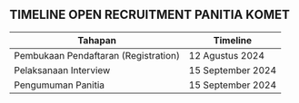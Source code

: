 ## TIMELINE OPEN RECRUITMENT PANITIA KОМЕТ

| **Tahapan**                 | **Timeline**                    |
|------------------------------|--------------------------------|
| Pembukaan Pendaftaran (Registration)        | 12 Agustus 2024               |
| Pelaksanaan Interview | 15 September 2024             |
| Pengumuman Panitia | 15 September 2024             |